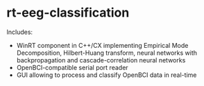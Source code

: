 # rt-eeg-classification

Includes:
* WinRT component in C++/CX implementing Empirical Mode Decomposition, Hilbert-Huang transform, neural networks with backpropagation and cascade-correlation neural networks
* OpenBCI-compatible serial port reader
* GUI allowing to process and classify OpenBCI data in real-time
